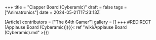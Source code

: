 +++
title = "Clapper Board (Cyberamic)"
draft = false
tags = ["Animatronics"]
date = 2024-05-21T17:23:13Z

[Article]
contributors = ["The 64th Gamer"]
gallery = []
+++
#REDIRECT [Applause Board (Cyberamic)]({{< ref "wiki/Applause Board (Cyberamic).md" >}})